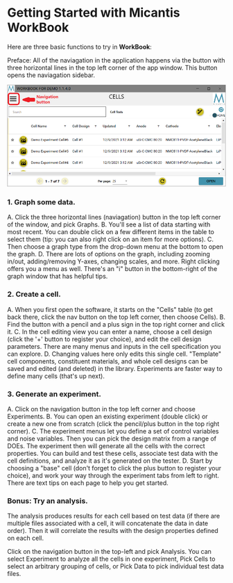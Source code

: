 # Getting Started with Micantis WorkBook

Here are three basic functions to try in **WorkBook**:

Preface: All of the naviagation in the application happens via the button with three horizontal lines in the top left corner of the app window. This button opens the naviagation sidebar.

![WorkBook's navigation button](/images/workbook_home.png)

### 1. Graph some data. 
A. Click the three horizontal lines (naviagation) button in the top left corner of the window, and pick Graphs.
B. You'll see a list of data starting with most recent. You can double click on a few different items in the table to select them (tip: you can also right click on an item for more options).
C. Then choose a graph type from the drop-down menu at the bottom to open the graph. 
D. There are lots of options on the graph, including zooming in/out, adding/removing Y-axes, changing scales, and more. Right clicking offers you a menu as well. There's an "i" button in the bottom-right of the graph window that has helpful tips.

### 2. Create a cell. 
A. When you first open the software, it starts on the "Cells" table (to get back there, click the nav button on the top left corner, then choose Cells). 
B. Find the button with a pencil and a plus sign in the top right corner and click it.
C. In the cell editing view you can enter a name, choose a cell design (click the '+' button to register your choice), and edit the cell design parameters. There are many menus and inputs in the cell specification you can explore.
D. Changing values here only edits this single cell. "Template" cell components, constituent materials, and whole cell designs can be saved and edited (and deleted) in the library. Experiments are faster way to define many cells (that's up next).

### 3. Generate an experiment. 
A. Click on the navigation button in the top left corner and choose Experiments. 
B. You can open an existing experiment (double click) or create a new one from scratch (click the pencil/plus button in the top right corner).
C. The experiment menus let you define a set of control variables and noise variables. Then you can pick the design matrix from a range of DOEs. The experiment then will generate all the cells with the correct properties. You can build and test these cells, associate test data with the cell definitions, and analyze it as it's generated on the tester.
D. Start by choosing a "base" cell (don't forget to click the plus button to register your choice), and work your way through the experiment tabs from left to right. There are text tips on each page to help you get started.


### Bonus: Try an analysis.
The analysis produces results for each cell based on test data (if there are multiple files associated with a cell, it will concatenate the data in date order). Then it will correlate the results with the design properties defined on each cell. 

Click on the navigation button in the top-left and pick Analysis. You can select Experiment to analyze all the cells in one experiment, Pick Cells to select an arbitrary grouping of cells, or Pick Data to pick individual test data files.